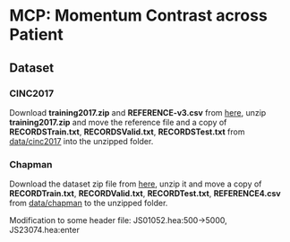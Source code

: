 # MCP: Momentum Contrast across Patient

## Dataset

### CINC2017

Download **training2017.zip** and **REFERENCE-v3.csv** from [here](https://physionet.org/content/challenge-2017/1.0.0/), unzip **training2017.zip** and move the reference file and a copy of **RECORDSTrain.txt**, **RECORDSValid.txt**, **RECORDSTest.txt** from [data/cinc2017](https://github.com/3hiuwoo/MCP/tree/main/data/cinc2017) into the unzipped folder.


### Chapman

Download the dataset zip file from [here](https://physionet.org/content/ecg-arrhythmia/1.0.0/), unzip it and move a copy of **RECORDTrain.txt**, **RECORDValid.txt**, **RECORDTest.txt**, **REFERENCE4.csv** from [data/chapman](https://github.com/3hiuwoo/MCP/tree/main/data/chapman) to the unzipped folder.

Modification to some header file: JS01052.hea:500->5000, JS23074.hea:enter
